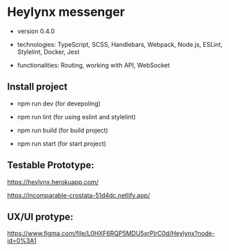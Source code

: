 
# Heylynx messenger

- version 0.4.0

- technologies: TypeScript, SCSS, Handlebars, Webpack, Node.js, ESLint, Stylelint, Docker, Jest

- functionalities: Routing, working with API, WebSocket

## Install project

- npm run dev (for devepoling)

- npm run lint  (for using eslint and stylelint)

- npm run build  (for build project)

- npm run start  (for start project)

## Testable Prototype: 
 
https://heylynx.herokuapp.com/

https://incomparable-crostata-51d4dc.netlify.app/

## UX/UI protype: 

https://www.figma.com/file/L0HXF6RQP5MDU5xrPIrC0d/Heylynx?node-id=0%3A1
